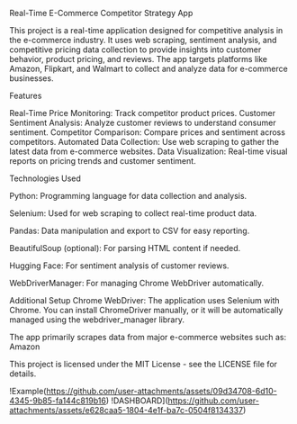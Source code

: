 Real-Time E-Commerce Competitor Strategy App

This project is a real-time application designed for competitive analysis in the e-commerce industry. It uses web scraping, sentiment analysis, and competitive pricing data collection to provide insights into customer behavior, product pricing, and reviews. The app targets platforms like Amazon, Flipkart, and Walmart to collect and analyze data for e-commerce businesses.

Features

Real-Time Price Monitoring: Track competitor product prices.
Customer Sentiment Analysis: Analyze customer reviews to understand consumer sentiment.
Competitor Comparison: Compare prices and sentiment across competitors.
Automated Data Collection: Use web scraping to gather the latest data from e-commerce websites.
Data Visualization: Real-time visual reports on pricing trends and customer sentiment.


Technologies Used

Python: Programming language for data collection and analysis.

Selenium: Used for web scraping to collect real-time product data.

Pandas: Data manipulation and export to CSV for easy reporting.

BeautifulSoup (optional): For parsing HTML content if needed.

Hugging Face: For sentiment analysis of customer reviews.

WebDriverManager: For managing Chrome WebDriver automatically.


Additional Setup
Chrome WebDriver: The application uses Selenium with Chrome. You can install ChromeDriver manually, or it will be automatically managed using the webdriver_manager library.


The app primarily scrapes data from major e-commerce websites such as:
Amazon

This project is licensed under the MIT License - see the LICENSE file for details.

!Example(https://github.com/user-attachments/assets/09d34708-6d10-4345-9b85-fa144c819b16)
!DASHBOARD](https://github.com/user-attachments/assets/e628caa5-1804-4e1f-ba7c-0504f8134337)
